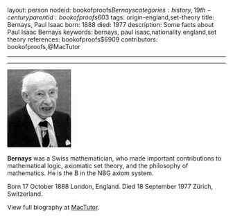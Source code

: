 layout: person
nodeid: bookofproofs$Bernays
categories: history,19th-century
parentid: bookofproofs$603
tags: origin-england,set-theory
title: Bernays, Paul Isaac
born: 1888
died: 1977
description: Some facts about Paul Isaac Bernays
keywords: bernays, paul isaac,nationality england,set theory
references: bookofproofs$6909
contributors: bookofproofs,@MacTutor

---


---

![Bernays.jpg](https://github.com/bookofproofs/bookofproofs.github.io/blob/main/_sources/_assets/images/portraits/Bernays.jpg?raw=true)

**Bernays** was a Swiss mathematician, who made important contributions to mathematical logic, axiomatic set theory, and the philosophy of mathematics. He is the B in the NBG axiom system.

Born 17 October 1888 London, England. Died 18 September 1977 Zürich, Switzerland.


View full biography at [MacTutor](https://mathshistory.st-andrews.ac.uk/Biographies/Bernays/).